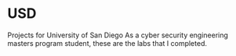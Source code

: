 # USD
Projects for University of San Diego
As a cyber security engineering masters program student, these are the labs that I completed. 

